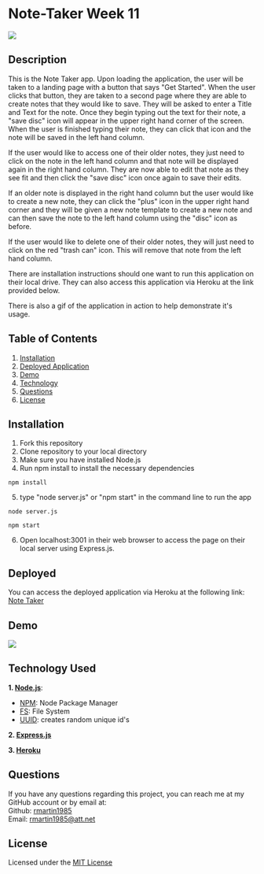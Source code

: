 # Note-Taker Week 11

  ![](https://img.shields.io/badge/license-MIT-blue)

  ## Description
 This is the Note Taker app. Upon loading the application, the user will be taken to a landing page with a button that says "Get Started". When the user clicks that button, they are taken to a second page where they are able to create notes that they would like to save. They will be asked to enter a Title and Text for the note. Once they begin typing out the text for their note, a "save disc" icon will appear in the upper right hand corner of the screen. When the user is finished typing their note, they can click that icon and the note will be saved in the left hand column.
 
 If the user would like to access one of their older notes, they just need to click on the note in the left hand column and that note will be displayed again in the right hand column. They are now able to edit that note as they see fit and then click the "save disc" icon once again to save their edits. 

 If an older note is displayed in the right hand column but the user would like to create a new note, they can click the "plus" icon in the upper right hand corner and they will be given a new note template to create a new note and can then save the note to the left hand column using the "disc" icon as before. 

If the user would like to delete one of their older notes, they will just need to click on the red "trash can" icon. This will remove that note from the left hand column. 

There are installation instructions should one want to run this application on their local drive. They can also access this application via Heroku at the link provided below. 

There is also a gif of the application in action to help demonstrate it's usage. 

  ## Table of Contents
  1. [Installation](##installation)
  2. [Deployed Application](#deployed)
  3. [Demo](#demo)
  4. [Technology](#technology)
  5. [Questions](#questions)
  6. [License](#license)
  

  ## Installation
  1. Fork this repository
  2. Clone repository to your local directory
  3. Make sure you have installed Node.js 
  4. Run npm install to install the necessary dependencies
  ```
  npm install
  ```
  5. type "node server.js" or "npm start" in the command line to run the app
  ```
  node server.js
  ```
  ```
  npm start
  ```
  6. Open localhost:3001 in their web browser to access the page on their local server using Express.js.

  ## Deployed
  You can access the deployed application via Heroku at the following link: <br />
  [Note Taker](https://fast-spire-66901.herokuapp.com/)

  ## Demo
  <img src="https://media.giphy.com/media/qfUfCghgxrjmoknchz/giphy.gif">

  ## Technology Used
  **1. [Node.js](https://nodejs.org/en/)**:
  * [NPM](https://www.npmjs.com/): Node Package Manager
  * [FS](https://www.npmjs.com/package/file-system): File System
  * [UUID](https://www.npmjs.com/package/uuid): creates random unique id's

  **2. [Express.js](https://expressjs.com/)**

  **3. [Heroku](https://heroku.com)**

  ## Questions

  If you have any questions regarding this project, you can reach me at my GitHub account or by email at:
  <br />
  Github: [rmartin1985](https://github.com/rmartin1985)
  <br />
  Email: rmartin1985@att.net

  ## License
  Licensed under the [MIT License](LICENSE)
 